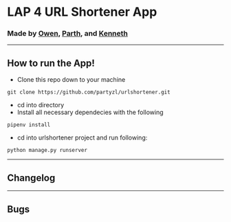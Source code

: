 # LAP 4 URL Shortener App
### Made by [Owen](https://github.com/OGWJ), [Parth](https://github.com/partyzl), and [Kenneth](https://github.com/KennethCWY)
---
## How to run the App!
- Clone this repo down to your machine
```
git clone https://github.com/partyzl/urlshortener.git
```
- cd into directory
- Install all necessary dependecies with the following
```
pipenv install
```
- cd into urlshortener project and run following:
```
python manage.py runserver
```
---
## Changelog

---
## Bugs
